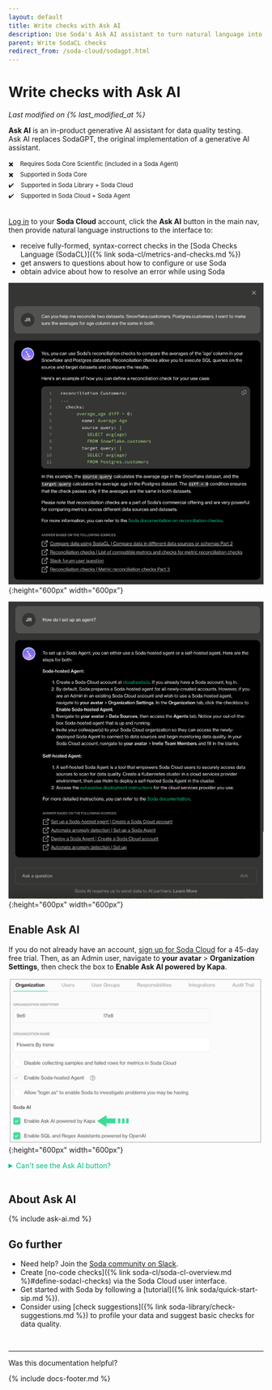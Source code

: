 ```yaml
---
layout: default
title: Write checks with Ask AI
description: Use Soda's Ask AI assistant to turn natural language into production-ready data quality checks in SodaCL.
parent: Write SodaCL checks
redirect_from: /soda-cloud/sodagpt.html
---
```


# Write checks with Ask AI <br/>
*Last modified on {% last_modified_at %}* 

**Ask AI** is an in-product generative AI assistant for data quality testing. <br />
Ask AI replaces SodaGPT, the original implementation of a generative AI assistant.

<small>✖️ &nbsp;&nbsp; Requires Soda Core Scientific (included in a Soda Agent)</small><br />
<small>✖️ &nbsp;&nbsp; Supported in Soda Core</small><br />
<small>✔️ &nbsp;&nbsp; Supported in Soda Library + Soda Cloud</small><br />
<small>✔️ &nbsp;&nbsp; Supported in Soda Cloud + Soda Agent</small><br />
<br />

<a href="https://cloud.soda.io/login" target="_blank">Log in</a> to your **Soda Cloud** account, click the **Ask AI** button in the main nav, then provide natural language instructions to the interface to:
* receive fully-formed, syntax-correct checks in the [Soda Checks Language (SodaCL)]({% link soda-cl/metrics-and-checks.md %})
* get answers to questions about how to configure or use Soda 
* obtain advice about how to resolve an error while using Soda

![ask-ai3](/assets/images/ask-ai3.png){:height="600px" width="600px"}

![askai-2](/assets/images/ask-ai2.png){:height="600px" width="600px"} 

## Enable Ask AI

If you do not already have an account, <a href="https://cloud.soda.io/signup" target="_blank">sign up for Soda Cloud</a> for a 45-day free trial. Then, as an Admin user, navigate to **your avatar** > **Organization Settings**, then check the box to **Enable Ask AI powered by Kapa**.

![enable-ask-ai](/assets/images/enable-ask-ai.png){:height="600px" width="600px"}

<details>
    <summary style="color:#00BC7E">Can't see the Ask AI button?</summary>
    <br />
    If you are an existing Soda customer, you must accept Soda's revised terms and conditions for service that includes the use of third-party tools that facilitate generative AI capabilites. Reply to Soda's Terms & Conditions email to accept the revisions, or contact <a href="mailto:support@soda.io">Soda Support</a> to arrange acceptance and enable the feature.<br /><br />
    If you have accepted the revised terms and conditions but still cannot see the Ask AI button, as an Admin user, navigate to <strong>your avatar</strong> > <strong>Organization Settings</strong>, then check the box to <strong>Enable Ask AI powered by Kapa</strong>.
</details>

<br />

## About Ask AI

{% include ask-ai.md %}
 

## Go further

* Need help? Join the <a href="https://community.soda.io/slack" target="_blank"> Soda community on Slack</a>.
* Create [no-code checks]({% link soda-cl/soda-cl-overview.md %}#define-sodacl-checks) via the Soda Cloud user interface.
* Get started with Soda by following a [tutorial]({% link soda/quick-start-sip.md %}).
* Consider using [check suggestions]({% link soda-library/check-suggestions.md %}) to profile your data and suggest basic checks for data quality.
<br />

---

Was this documentation helpful?

<!-- LikeBtn.com BEGIN -->
<span class="likebtn-wrapper" data-theme="tick" data-i18n_like="Yes" data-ef_voting="grow" data-show_dislike_label="true" data-counter_zero_show="true" data-i18n_dislike="No"></span>
<script>(function(d,e,s){if(d.getElementById("likebtn_wjs"))return;a=d.createElement(e);m=d.getElementsByTagName(e)[0];a.async=1;a.id="likebtn_wjs";a.src=s;m.parentNode.insertBefore(a, m)})(document,"script","//w.likebtn.com/js/w/widget.js");</script>
<!-- LikeBtn.com END -->

{% include docs-footer.md %}

